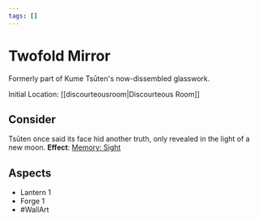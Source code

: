 ```yaml
---
tags: []
---
```

# Twofold Mirror
Formerly part of Kume Tsūten's now-dissembled glasswork.

Initial Location: [[discourteousroom|Discourteous Room]]
## Consider
Tsūten once said its face hid another truth, only revealed in the light of a new moon.
**Effect**: [Memory: Sight](https://uadaf.theevilroot.xyz/rowenarium/element/mem.sight)
## Aspects
- Lantern 1
- Forge 1
- #WallArt

